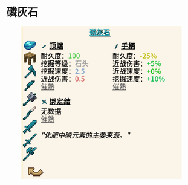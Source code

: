 # 磷灰石

<figure><img src="../../.gitbook/assets/屏幕截图 2025-03-03 165609.png" alt=""><figcaption></figcaption></figure>
